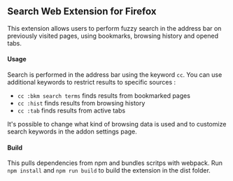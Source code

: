 ## Search Web Extension for Firefox

This extension allows users to perform fuzzy search in the address bar on previously visited pages, using bookmarks, browsing history and opened tabs.

#### Usage

Search is performed in the address bar using the keyword ```cc```. You can use additional keywords to restrict results to specific sources :

* ```cc :bkm search terms``` finds results from bookmarked pages
* ```cc :hist``` finds results from browsing history
* ```cc :tab``` finds results from active tabs

It's possible to change what kind of browsing data is used and to customize search keywords in the addon settings page.


#### Build

This pulls dependencies from npm and bundles scritps with webpack.
Run ```npm install``` and ```npm run build``` to build the extension in the dist folder.

